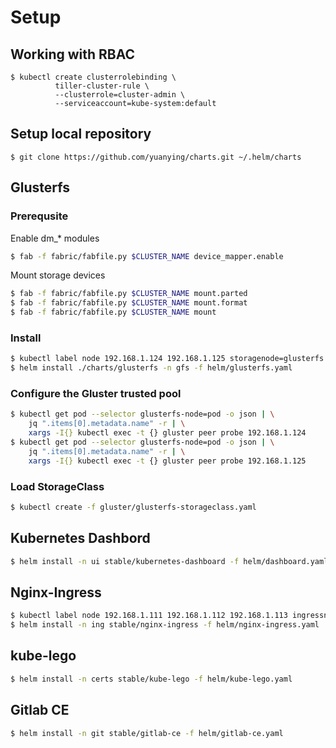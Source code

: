 # Setup

## Working with RBAC

    $ kubectl create clusterrolebinding \
              tiller-cluster-rule \
              --clusterrole=cluster-admin \
              --serviceaccount=kube-system:default

## Setup local repository

    $ git clone https://github.com/yuanying/charts.git ~/.helm/charts


## Glusterfs

### Prerequsite

Enable dm_* modules

```bash
$ fab -f fabric/fabfile.py $CLUSTER_NAME device_mapper.enable
```

Mount storage devices

```bash
$ fab -f fabric/fabfile.py $CLUSTER_NAME mount.parted
$ fab -f fabric/fabfile.py $CLUSTER_NAME mount.format
$ fab -f fabric/fabfile.py $CLUSTER_NAME mount
```

### Install

```bash
$ kubectl label node 192.168.1.124 192.168.1.125 storagenode=glusterfs
$ helm install ./charts/glusterfs -n gfs -f helm/glusterfs.yaml
```

### Configure the Gluster trusted pool

```bash
$ kubectl get pod --selector glusterfs-node=pod -o json | \
    jq ".items[0].metadata.name" -r | \
    xargs -I{} kubectl exec -t {} gluster peer probe 192.168.1.124
$ kubectl get pod --selector glusterfs-node=pod -o json | \
    jq ".items[0].metadata.name" -r | \
    xargs -I{} kubectl exec -t {} gluster peer probe 192.168.1.125
```

### Load StorageClass

```bash
$ kubectl create -f gluster/glusterfs-storageclass.yaml
```

## Kubernetes Dashbord

```bash
$ helm install -n ui stable/kubernetes-dashboard -f helm/dashboard.yaml
```

## Nginx-Ingress

```bash
$ kubectl label node 192.168.1.111 192.168.1.112 192.168.1.113 ingressnode=nginx
$ helm install -n ing stable/nginx-ingress -f helm/nginx-ingress.yaml
```

## kube-lego

```bash
$ helm install -n certs stable/kube-lego -f helm/kube-lego.yaml
```

## Gitlab CE

```bash
$ helm install -n git stable/gitlab-ce -f helm/gitlab-ce.yaml
```

